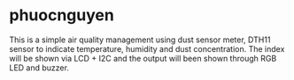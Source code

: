 # phuocnguyen
This is a simple air quality management using dust sensor meter, DTH11 sensor to indicate temperature, humidity and dust concentration. The index will be shown via LCD + I2C and the output will been shown through RGB LED and buzzer. 
